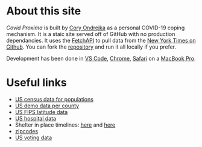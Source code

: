 # About this site

*Covid Proxima* is built by [Cory Ondrejka](https://www.linkedin.com/in/coryondrejka/) as a personal COVID-19 coping mechanism.
It is a staic site served off of GitHub with no production dependancies. It uses the [FetchAPI](https://developer.mozilla.org/en-US/docs/Web/API/Fetch_API)
to pull data from the [New York Times on Github](https://github.com/nytimes/covid-19-data).
You can fork the [repository](https://github.com/cory/covidproxima) and run it all locally if you prefer.

Development has been done in [VS Code](https://code.visualstudio.com/), [Chrome](https://www.google.com/chrome), [Safari](https://www.apple.com/safari/)
on a [MacBook Pro](https://www.apple.com/macbook-pro-16/).

# Useful links

* [US census data for populations](https://www.census.gov/data/datasets/time-series/demo/popest/2010s-counties-total.html)
* [US demo data per county](https://www.ers.usda.gov/data-products/atlas-of-rural-and-small-town-america/)
* [US FIPS latitude data](https://www.census.gov/geographies/reference-files/time-series/geo/gazetteer-files.html)
* [US hospital data](https://opendata.dc.gov/datasets/1044bb19da8d4dbfb6a96eb1b4ebf629_0/data)
* Shelter in place timelines: [here](https://www.nytimes.com/interactive/2020/us/coronavirus-stay-at-home-order.html) and [here](https://www.nytimes.com/interactive/2020/us/states-reopen-map-coronavirus.html)
* [zipcodes](https://www.census.gov/geographies/reference-files/time-series/geo/relationship-files.html)
* [US voting data](https://dataverse.harvard.edu/dataset.xhtml?persistentId=doi:10.7910/DVN/UYSHST)
